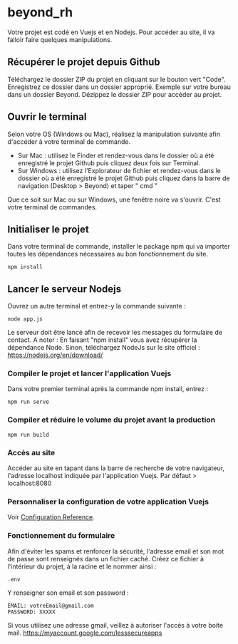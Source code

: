 # beyond_rh
Votre projet est codé en Vuejs et en Nodejs. Pour accéder au site, il va falloir faire quelques manipulations.

## Récupérer le projet depuis Github
Téléchargez le dossier ZIP du projet en cliquant sur le bouton vert "Code". 
Enregistrez ce dossier dans un dossier approprié. Exemple sur votre bureau dans un dossier Beyond.
Dézippez le dossier ZIP pour accéder au projet.

## Ouvrir le terminal
Selon votre OS (Windows ou Mac), réalisez la manipulation suivante afin d'accéder à votre terminal de commande. 

- Sur Mac : utilisez le Finder et rendez-vous dans le dossier où a été enregistré le projet Github puis cliquez deux fois sur Terminal.
- Sur Windows : utilisez l'Explorateur de fichier et rendez-vous dans le dossier où a été enregistré le projet Github puis cliquez dans la barre de navigation (Desktop > Beyond) et taper " cmd "

Que ce soit sur Mac ou sur Windows, une fenêtre noire va s'ouvrir. C'est votre terminal de commandes.

## Initialiser le projet
Dans votre terminal de commande, installer le package npm qui va importer toutes les dépendances nécessaires au bon fonctionnement du site.

```
npm install
```

## Lancer le serveur Nodejs
Ouvrez un autre terminal et entrez-y la commande suivante :

```
node app.js
```

Le serveur doit être lancé afin de recevoir les messages du formulaire de contact. 
A noter : En faisant "npm install" vous avez récupérer la dépendance Node. Sinon, téléchargez NodeJs sur le site officiel : https://nodejs.org/en/download/

### Compiler le projet et lancer l'application Vuejs
Dans votre premier terminal après la commande npm install, entrez :

```
npm run serve
```

### Compiler et réduire le volume du projet avant la production
```
npm run build
```

### Accès au site
Accéder au site en tapant dans la barre de recherche de votre navigateur, l'adresse localhost indiquée par l'application Vuejs. Par défaut > localhost:8080


### Personnaliser la configuration de votre application Vuejs
Voir [Configuration Reference](https://cli.vuejs.org/config/).

### Fonctionnement du formulaire
Afin d'éviter les spams et renforcer la sécurité, l'adresse email et son mot de passe sont renseignés dans un fichier caché. Créez ce fichier à l'intérieur du projet, à la racine et le nommer ainsi : 

```
.env
```

Y renseigner son email et son password :

```
EMAIL: votreEmail@gmail.com
PASSWORD: XXXXX
```

Si vous utilisez une adresse gmail, veillez à autoriser l'accès à votre boite mail. https://myaccount.google.com/lesssecureapps
